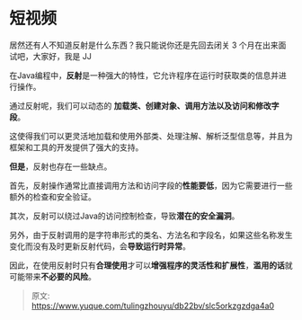 # 短视频

居然还有人不知道反射是什么东西？我只能说你还是先回去闭关 3 个月在出来面试吧，大家好，我是 JJ



在Java编程中，**反射**是一种强大的特性，它允许程序在运行时获取类的信息并进行操作。



通过反射呢，我们可以动态的 **加载类、创建对象、调用方法以及访问和修改字段**。



这使得我们可以更灵活地加载和使用外部类、处理注解、解析泛型信息等，并且为框架和工具的开发提供了强大的支持。



**但是**，反射也存在一些缺点。



首先，反射操作通常比直接调用方法和访问字段的**性能要低**，因为它需要进行一些额外的检查和安全验证。



其次，反射可以绕过Java的访问控制检查，导致**潜在的安全漏洞**。



另外，由于反射调用的是字符串形式的类名、方法名和字段名，如果这些名称发生变化而没有及时更新反射代码，会**导致运行时异常**。



因此，在使用反射时只有**合理使用**才可以**增强程序的灵活性和扩展性**，**滥用的话**就可能带来**不必要的风险**。



> 原文: <https://www.yuque.com/tulingzhouyu/db22bv/slc5orkzgzdga4a0>